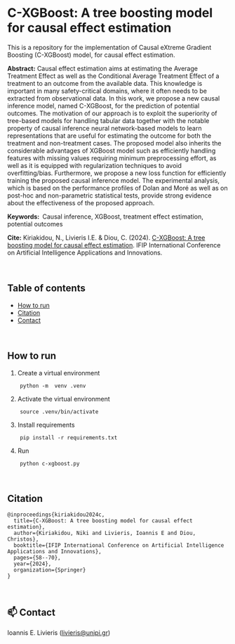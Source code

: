 # C-XGBoost: A tree boosting model for causal effect estimation

This is a repository for the implementation of Causal eXtreme Gradient Boosting (C-XGBoost) model, for causal effect estimation.


**Abstract:** Causal effect estimation aims at estimating the Average Treatment Effect as well as the Conditional Average Treatment Effect of a treatment to an outcome from the available data. This knowledge is important in many safety-critical domains, where it often needs to be extracted from observational data. In this work, we propose a new causal inference model, named C-XGBoost, for the prediction of potential outcomes. The motivation of our approach is to exploit the superiority of tree-based models for handling tabular data together with the notable property of causal inference neural network-based models to learn representations that are useful for estimating the outcome for both the treatment and non-treatment cases. The proposed model also inherits the considerable advantages of XGBoost model such as efficiently handling features with missing values requiring minimum preprocessing effort, as well as it is equipped with regularization techniques to avoid overfitting/bias. Furthermore, we propose a new loss function for efficiently training the proposed causal inference model. The experimental analysis, which is based on the performance profiles of Dolan and Moré as well as on post-hoc and non-parametric statistical tests, provide strong evidence about the effectiveness of the proposed approach.

**Keywords:** Causal inference, XGBoost, treatment effect estimation, potential outcomes

**Cite:** Kiriakidou, N., Livieris I.E. & Diou, C. (2024). [C-XGBoost: A tree boosting model for causal effect estimation](https://link.springer.com/chapter/10.1007/978-3-031-63219-8_5). IFIP International Conference on Artificial Intelligence Applications and Innovations.

<br/>

## Table of contents

- [How to run](#how-to-run)
- [Citation](#citation)
- [Contact](#mailbox-contact)

<br/>


## How to run

1. Create a virtual environment 
```
    python -m  venv .venv
```

2. Activate the virtual environment 
```
    source .venv/bin/activate
```
3. Install requirements 
```
    pip install -r requirements.txt
```
4. Run
```
    python c-xgboost.py
```

<br/>


## Citation
```
@inproceedings{kiriakidou2024c,
  title={C-XGBoost: A tree boosting model for causal effect estimation},
  author={Kiriakidou, Niki and Livieris, Ioannis E and Diou, Christos},
  booktitle={IFIP International Conference on Artificial Intelligence Applications and Innovations},
  pages={58--70},
  year={2024},
  organization={Springer}
}
```
<br/>

## :mailbox: Contact

Ioannis E. Livieris (livieris@unipi.gr)
